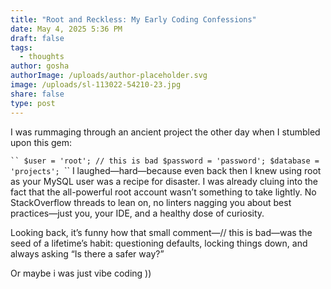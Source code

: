 ```yaml
---
title: "Root and Reckless: My Early Coding Confessions"
date: May 4, 2025 5:36 PM
draft: false
tags:
  - thoughts
author: gosha
authorImage: /uploads/author-placeholder.svg
image: /uploads/sl-113022-54210-23.jpg
share: false
type: post
---
```

I was rummaging through an ancient project the other day when I stumbled upon this gem:

`﻿``
$user = 'root'; // this is bad
$password = 'password';
$database = 'projects';
`﻿``
I laughed—hard—because even back then I knew using root as your MySQL user was a recipe for disaster. I was already cluing into the fact that the all-powerful root account wasn’t something to take lightly. No StackOverflow threads to lean on, no linters nagging you about best practices—just you, your IDE, and a healthy dose of curiosity.

Looking back, it’s funny how that small comment—// this is bad—was the seed of a lifetime’s habit: questioning defaults, locking things down, and always asking “Is there a safer way?”

O﻿r maybe i was just vibe coding ))